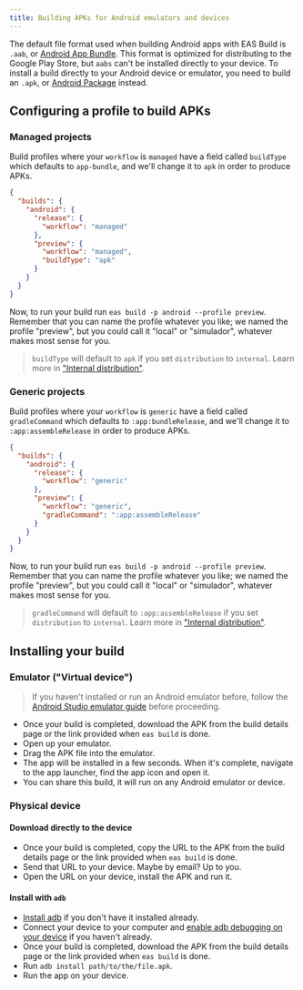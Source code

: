 ```yaml
---
title: Building APKs for Android emulators and devices
---
```


The default file format used when building Android apps with EAS Build is `.aab`, or [Android App Bundle](https://developer.android.com/platform/technology/app-bundle). This format is optimized for distributing to the Google Play Store, but `aabs` can't be installed directly to your device. To install a build directly to your Android device or emulator, you need to build an `.apk`, or [Android Package](https://en.wikipedia.org/wiki/Android_application_package) instead.

## Configuring a profile to build APKs

### Managed projects

Build profiles where your `workflow` is `managed` have a field called `buildType` which defaults to `app-bundle`, and we'll change it to `apk` in order to produce APKs.

```json
{
  "builds": {
    "android": {
      "release": {
        "workflow": "managed"
      },
      "preview": {
        "workflow": "managed",
        "buildType": "apk"
      }
    }
  }
}
```

Now, to run your build run `eas build -p android --profile preview`. Remember that you can name the profile whatever you like; we named the profile "preview", but you could call it "local" or "simulador", whatever makes most sense for you.

> `buildType` will default to `apk` if you set `distribution` to `internal`. Learn more in ["Internal distribution"](/build/internal-distribution.md).

### Generic projects

Build profiles where your `workflow` is `generic` have a field called `gradleCommand` which defaults to `:app:bundleRelease`, and we'll change it to `:app:assembleRelease` in order to produce APKs.

```json
{
  "builds": {
    "android": {
      "release": {
        "workflow": "generic"
      },
      "preview": {
        "workflow": "generic",
        "gradleCommand": ":app:assembleRelease"
      }
    }
  }
}
```

Now, to run your build run `eas build -p android --profile preview`. Remember that you can name the profile whatever you like; we named the profile "preview", but you could call it "local" or "simulador", whatever makes most sense for you.

> `gradleCommand` will default to `:app:assembleRelease` if you set `distribution` to `internal`. Learn more in ["Internal distribution"](/build/internal-distribution.md).

## Installing your build

### Emulator ("Virtual device")

> If you haven't installed or run an Android emulator before, follow the [Android Studio emulator guide](/workflow/android-studio-emulator.md) before proceeding.

- Once your build is completed, download the APK from the build details page or the link provided when `eas build` is done.
- Open up your emulator.
- Drag the APK file into the emulator.
- The app will be installed in a few seconds. When it's complete, navigate to the app launcher, find the app icon and open it.
- You can share this build, it will run on any Android emulator or device.

### Physical device

#### Download directly to the device

- Once your build is completed, copy the URL to the APK from the build details page or the link provided when `eas build` is done.
- Send that URL to your device. Maybe by email? Up to you.
- Open the URL on your device, install the APK and run it.

#### Install with `adb`

- [Install adb](https://developer.android.com/studio/command-line/adb) if you don't have it installed already.
- Connect your device to your computer and [enable adb debugging on your device](https://developer.android.com/studio/command-line/adb#Enabling) if you haven't already.
- Once your build is completed, download the APK from the build details page or the link provided when `eas build` is done.
- Run `adb install path/to/the/file.apk`.
- Run the app on your device.
